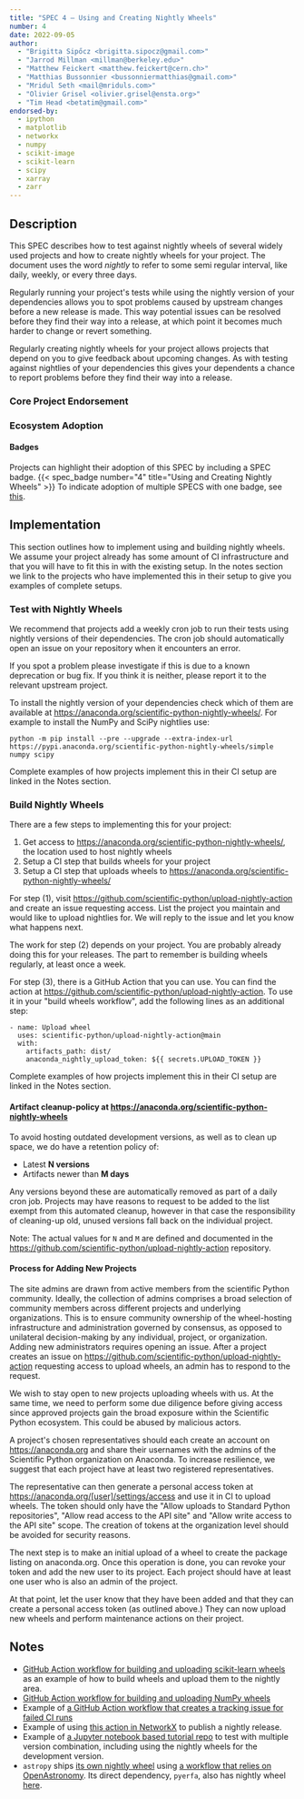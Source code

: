 ```yaml
---
title: "SPEC 4 — Using and Creating Nightly Wheels"
number: 4
date: 2022-09-05
author:
  - "Brigitta Sipőcz <brigitta.sipocz@gmail.com>"
  - "Jarrod Millman <millman@berkeley.edu>"
  - "Matthew Feickert <matthew.feickert@cern.ch>"
  - "Matthias Bussonnier <bussonniermatthias@gmail.com>"
  - "Mridul Seth <mail@mriduls.com>"
  - "Olivier Grisel <olivier.grisel@ensta.org>"
  - "Tim Head <betatim@gmail.com>"
endorsed-by:
  - ipython
  - matplotlib
  - networkx
  - numpy
  - scikit-image
  - scikit-learn
  - scipy
  - xarray
  - zarr
---
```


## Description

This SPEC describes how to test against nightly wheels of several widely used
projects and how to create nightly wheels for your project. The document uses the word
_nightly_ to refer to some semi regular interval, like daily, weekly, or every three days.

Regularly running your project's tests while using the nightly version of your
dependencies allows you to spot problems caused by upstream changes before a new release
is made. This way potential issues can be resolved before they find their way
into a release, at which point it becomes much harder to change or revert
something.

Regularly creating nightly wheels for your project allows projects that depend on
you to give feedback about upcoming changes. As with testing against nightlies of
your dependencies this gives your dependents a chance to report problems before they
find their way into a release.

### Core Project Endorsement

<!--
Discuss what it means for a core project to endorse this SPEC.
-->

### Ecosystem Adoption

<!--
Discuss what it means for a project to adopt this SPEC.
-->

#### Badges

Projects can highlight their adoption of this SPEC by including a SPEC badge.
{{< spec_badge number="4" title="Using and Creating Nightly Wheels" >}}
To indicate adoption of multiple SPECS with one badge, see [this](../purpose-and-process/#badges).

## Implementation

This section outlines how to implement using and building nightly wheels. We assume your
project already has some amount of CI infrastructure and that you will have to fit this
in with the existing setup. In the notes section we link to the projects who have implemented
this in their setup to give you examples of complete setups.

### Test with Nightly Wheels

We recommend that projects add a weekly cron job to run their tests using nightly versions
of their dependencies. The cron job should automatically open an issue on your repository
when it encounters an error.

If you spot a problem please investigate if this is due to a known deprecation or
bug fix. If you think it is neither, please report it to the relevant upstream project.

To install the nightly version of your dependencies check which of them are available
at https://anaconda.org/scientific-python-nightly-wheels/. For example to install the NumPy and SciPy nightlies use:

```
python -m pip install --pre --upgrade --extra-index-url https://pypi.anaconda.org/scientific-python-nightly-wheels/simple numpy scipy
```

Complete examples of how projects implement this in their CI setup are linked in the Notes section.

### Build Nightly Wheels

There are a few steps to implementing this for your project:

1. Get access to https://anaconda.org/scientific-python-nightly-wheels/, the location used to host nightly wheels
2. Setup a CI step that builds wheels for your project
3. Setup a CI step that uploads wheels to https://anaconda.org/scientific-python-nightly-wheels/

For step (1), visit https://github.com/scientific-python/upload-nightly-action and create an issue
requesting access. List the project you maintain and would like to upload nightlies for. We
will reply to the issue and let you know what happens next.

The work for step (2) depends on your project. You are probably already doing this for your
releases. The part to remember is building wheels regularly, at least once a week.

For step (3), there is a GitHub Action that you can use. You can find the action at
https://github.com/scientific-python/upload-nightly-action.
To use it in your "build wheels workflow", add the following lines as an additional step:

```
- name: Upload wheel
  uses: scientific-python/upload-nightly-action@main
  with:
    artifacts_path: dist/
    anaconda_nightly_upload_token: ${{ secrets.UPLOAD_TOKEN }}
```

Complete examples of how projects implement this in their CI setup are linked in the Notes section.

#### Artifact cleanup-policy at https://anaconda.org/scientific-python-nightly-wheels

To avoid hosting outdated development versions, as well as to clean up space, we do have a
retention policy of:

- Latest **N versions**
- Artifacts newer than **M days**

Any versions beyond these are automatically removed as part of a daily cron job. Projects may
have reasons to request to be added to the list exempt from this automated cleanup, however in that
case the responsibility of cleaning-up old, unused versions fall back on the individual project.

Note: The actual values for `N` and `M` are defined and documented in the
https://github.com/scientific-python/upload-nightly-action repository.

#### Process for Adding New Projects

The site admins are drawn from active members from the scientific Python community.
Ideally, the collection of admins comprises a broad selection of community
members across different projects and underlying organizations.
This is to ensure community ownership of the wheel-hosting infrastructure and
administration governed by consensus, as opposed to unilateral
decision-making by any individual, project, or organization.
Adding new administrators requires opening an issue.
After a project creates an issue on https://github.com/scientific-python/upload-nightly-action
requesting access to upload wheels, an admin has to respond to the request.

We wish to stay open to new projects uploading wheels with us. At the same time, we need to
perform some due diligence before giving access since approved projects gain the broad exposure
within the Scientific Python ecosystem. This could be abused by malicious actors.

A project's chosen representatives should each create an
account on https://anaconda.org and share their usernames with the
admins of the Scientific Python organization on Anaconda.
To increase resilience, we suggest that each project have at least two registered
representatives.

The representative can then generate a personal access token at
https://anaconda.org/[user]/settings/access and use it in CI to upload
wheels.
The token should only have the "Allow uploads to Standard Python repositories",
"Allow read access to the API site" and "Allow write access to the API site" scope.
The creation of tokens at the organization level should be avoided for security reasons.

The next step is to make an initial upload of a wheel to create the package listing on anaconda.org.
Once this operation is done, you can revoke your token and add the new user to its project.
Each project should have at least one user who is also an admin of the project.

At that point, let the user know that they have been added and that they can create a personal
access token (as outlined above.) They can now upload new wheels and perform maintenance
actions on their project.

## Notes

<!--
Include a bulleted list of annotated links, comments,
and other ancillary information as needed.
-->

- [GitHub Action workflow for building and uploading scikit-learn wheels](https://github.com/scikit-learn/scikit-learn/blob/f034f57b1ad7bc5a7a5dd342543cea30c85e74ff/.github/workflows/wheels.yml)
  as an example of how to build wheels and upload them to the nightly area.
- [GitHub Action workflow for building and uploading NumPy wheels](https://github.com/numpy/numpy/blob/cc0abd768575d7f9e862de0b4912af27f6e9690d/.github/workflows/wheels.yml)
- Example of [a GitHub Action workflow that creates a tracking issue for failed CI runs](https://github.com/scikit-learn/scikit-learn/blob/689efe2f25356aa674bd0090f44b0914aae4d3a3/.github/workflows/update_tracking_issue.yml)
- Example of using [this action in NetworkX](https://github.com/networkx/networkx/blob/main/.github/workflows/nightly.yml) to publish a nightly release.
- Example of [a Jupyter notebook based tutorial repo](https://github.com/numpy/numpy-tutorials/blob/main/tox.ini) to test with multiple version combination, including using the nightly wheels for the development version.
- `astropy` ships [its own nightly wheel](https://docs.astropy.org/en/latest/install.html#installing-pre-built-development-versions-of-astropy)
  using [a workflow that relies on OpenAstronomy](https://github.com/astropy/astropy/blob/main/.github/workflows/publish.yml).
  Its direct dependency, `pyerfa`, also has nightly wheel [here](https://pypi.anaconda.org/liberfa/simple).
